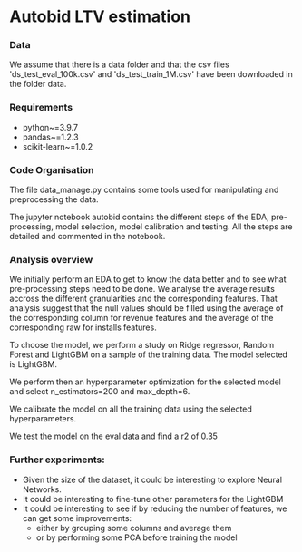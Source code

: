 # Autobid LTV estimation

### Data 
We assume that there is a data folder and that the csv files 'ds_test_eval_100k.csv' and 'ds_test_train_1M.csv' 
have been downloaded in the folder data.

### Requirements
- python~=3.9.7
- pandas~=1.2.3
- scikit-learn~=1.0.2

### Code Organisation
The file data_manage.py contains some tools used for manipulating and preprocessing
the data.

The jupyter notebook autobid contains the different steps of the EDA, pre-processing,
model selection, model calibration and testing. All the steps are detailed and
commented in the notebook.

### Analysis overview
We initially perform an EDA to get to know the data better and to see what pre-processing steps need to be done.
We analyse the average results accross the different granularities and the corresponding
features. That analysis suggest that the null values should be filled using the average of the corresponding 
column for revenue features and the average of the corresponding raw for installs features.

To choose the model, we perform a study on Ridge regressor, Random Forest and LightGBM
on a sample of the  training data. The model selected is LightGBM.

We perform then an hyperparameter optimization for the selected model and select n_estimators=200 and max_depth=6.

We calibrate the model on all the training data using the selected hyperparameters.

We test the model on the eval data and find a r2 of 0.35

### Further experiments:
- Given the size of the dataset, it could be interesting to explore Neural Networks. 
- It could be interesting to fine-tune other parameters for the LightGBM
- It could be interesting to see if by reducing the number of features, we can get some improvements:
    - either by grouping some columns and average them
    - or by performing some PCA before training the model

